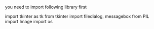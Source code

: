 you need to import following library first 

import tkinter as tk
from tkinter import filedialog, messagebox
from PIL import Image
import os
